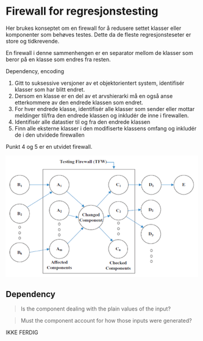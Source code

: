 # Firewall for regresjonstesting
Her brukes konseptet om en firewall for å redusere settet klasser eller komponenter som behøves testes. Dette da de fleste regresjonsteseter er store og tidkrevende.

En firewall i denne sammenhengen er en separator mellom de klasser som beror på en klasse som endres fra resten.

Dependency, encoding

1. Gitt to suksessive versjoner av et objektorientert system, identifisér klasser som har blitt endret.
2. Dersom en klasse er en del av et arvshierarki må en også anse etterkommere av den endrede klassen som endret.
3. For hver endrede klasse, identifisér alle klasser som sender eller mottar meldinger til/fra den endrede klassen og inkludér de inne i firewallen.
4. Identifisér alle datastier til og fra den endrede klassen
5. Finn alle eksterne klasser i den modifiserte klassens omfang og inkludér de i den utvidede firewallen


Punkt 4 og 5 er en utvidet firewall.


![Testing firewall (TFW)](img/firewall.png)


## Dependency
> Is the component dealing with the plain values of the input?

> Must the component account for how those inputs were generated?

IKKE FERDIG